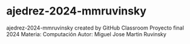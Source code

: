 # ajedrez-2024-mmruvinsky
ajedrez-2024-mmruvinsky created by GitHub Classroom
Proyecto final 2024
Materia: Computación
Autor: Miguel Jose Martin Ruvinsky
